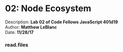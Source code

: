 # 02: Node Ecosystem
Description: **Lab 02 of Code Fellows JavaScript 401d19** </br>
Author: **Matthew LeBlanc** </br>
Date: **11/28/17**

### read.files
